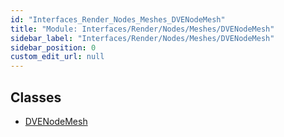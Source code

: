 ```yaml
---
id: "Interfaces_Render_Nodes_Meshes_DVENodeMesh"
title: "Module: Interfaces/Render/Nodes/Meshes/DVENodeMesh"
sidebar_label: "Interfaces/Render/Nodes/Meshes/DVENodeMesh"
sidebar_position: 0
custom_edit_url: null
---
```


## Classes

- [DVENodeMesh](../classes/Interfaces_Render_Nodes_Meshes_DVENodeMesh.DVENodeMesh.md)
